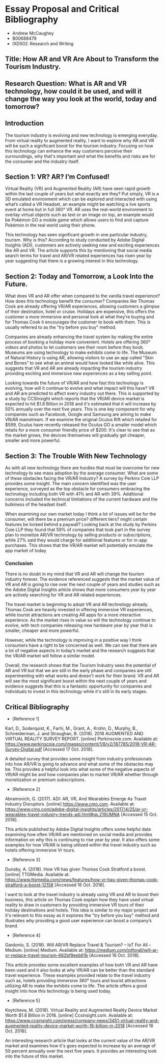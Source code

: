 Essay Proposal and Critical Bibliography
========================================


+ Andrew McCaughey
+ B00688479
+ IXD502: Research and Writing


## Title: How AR and VR Are About to Transform the Tourism Industry.



## Research Question: What is AR and VR technology, how could it be used, and will it change the way you look at the world, today and tomorrow?



## Introduction

The tourism industry is evolving and new technology is emerging everyday. From virtual reality to augmented reality, I want to explore why AR and VR will be such a significant boost for the tourism industry. Focusing on how this technology can enhance the way customers perceive their surroundings, why that's important and what the benefits and risks are for the consumer and the industry itself.

## Section 1: VR? AR? I’m Confused!
 
Virtual Reality (VR) and Augmented Reality (AR) have seen rapid growth within the last couple of years but what exactly are they? Put simply, VR is a 3D emulated environment which can be explored and interacted with using what’s called a VR Headset, an example might be watching a live sports event at home but in full 360° VR. AR uses the real-world environment to overlay virtual objects such as text or an image on top, an example would be Pokémon GO a mobile game which allows users to find and capture Pokémon in the real world using their phone.

This technology has seen significant growth in one particular industry, tourism. Why is this? According to study conducted by Adobe Digital Insights (ADI), customers are actively seeking new and exciting experiences like AR and VR. The article supports this by mentioning that social media search terms for travel and AR/VR related experiences has risen year by year suggesting that there is a growing interest in this technology.

## Section 2: Today and Tomorrow, a Look Into the Future.

What does VR and AR offer when compared to the vanilla travel experience? How does this technology benefit the consumer? Companies like Thomas Cook are already offering VR/AR experiences, allowing customers a glimpse of their destination, hotel or cruise. Holidays are expensive, this offers the customer a more immersive and personal look at what they’re buying and for Thomas Cook it encourages the customer to book with them. This is usually referred to as the "try before you buy" method.

Companies are already enhancing the travel system by making the entire process of booking a holiday more convenient. Hotels are offering 360° videos and photos to let customers see their room before they book. Museums are using technology to make exhibits come to life. The Museum of Natural History is using AR, allowing visitors to use an app called "Skin and Bones" to see what an animal would have looked like while alive. This suggests that VR and AR are already impacting the tourism industry providing exciting and immersive new experiences as a key selling point.

Looking towards the future of VR/AR and how fast this technology is evolving, how will it continue to evolve and what impact will this have? VR and AR are predicted to affect every industry out there. This is supported by a study by CCSInsight which reports that the VR/AR device market is expected to hit $1.8 Billion in 2018 and it's estimated that it will increase by 50% annually over the next five years. This is one key component for why companies such as Facebook, Google and Samsung are aiming to make VR/AR mainstream. If we examine the original Oculus Rift which retailed for $599, Oculus have recently released the Oculus GO a smaller model which retails for a more consumer friendly price of $200. It's clear to see that as the market grows, the devices themselves will gradually get cheaper, smaller and more powerful.

## Section 3: The Trouble With New Technology

As with all new technology there are hurdles that must be overcome for new technology to see mass adoption by the average consumer. What are some of these obstacles facing the VR/AR Industry? A survey by Perkins Coie LLP provides some insight. The main concern identified was the user experience, surveyed as the top obstacle for consumers embracing the technology including both VR with 41% and AR with 39%. Additional concerns included the technical limitations of the current hardware and the bulkiness of the headset itself.

When examining our own market today I think a lot of issues will be for the consumer, will there be a premium price? different tiers? might certain features be locked behind a paywall? Looking back at the study by Perkins Coie LLP they found that 59% of companies that took part in the survey plan to monetize AR/VR technology by selling products or subscriptions, while 27% said they would charge for additional features or for in-app purchases. This shows that the VR/AR market will potentially emulate the app market of today.

### Conclusion

There is no doubt in my mind that VR and AR will change the tourism industry forever. The evidence referenced suggests that the market value of VR and AR is going to rise over the next couple of years and studies such as the Adobe Digital Insights article shows that more consumers year by year are actively searching for VR and AR related experiences. 

The travel market is beginning to adopt VR and AR technology already. Thomas Cook are heavily invested in offering immersive VR experiences, while tourist attractions are creating AR apps for a more interactive experience. As the market rises in value so will the technology continue to evolve, with tech companies releasing new hardware year by year that is smaller, cheaper and more powerful.

However, while the technology is improving in a positive way I think consumers have a right to be concerned as well. We can see that there are a lot of negative aspects in today’s market and the research suggests that the VR/AR market will follow a similar model.

Overall, the research shows that the Tourism Industry sees the potential of AR and VR but that we are still in the early phase and companies are still experimenting with what works and doesn't work for their brand. VR and AR will see the most significant boost within the next couple of years and evidence suggests that this is a fantastic opportunity for companies and individuals to invest in this technology while it's still in its early stages.

Critical Bibliography
---------------------

+ [Reference 1]

Karl, D., Soderquist, K., Farhi, M., Grant, A., Krohn, D., Murphy, B., Schneiderman, J. and Straughan, B. (2018). 2018 AUGMENTED AND VIRTUAL REALITY SURVEY REPORT. [online] Perkinscoie.com. Available at: https://www.perkinscoie.com/images/content/1/8/v2/187785/2018-VR-AR-Survey-Digital.pdf [Accessed 17 Oct. 2018].

A detailed survey that provides some insight from industry professionals into how AR/VR is going to advance and what some of the obstacles may be. This provides a helpful look into what some of the negative aspects of VR/AR might be and how companies plan to market VR/AR whether through monetization or premium subscriptions.

+ [Reference 2]

Abramovich, G. (2017). ADI: AR, VR, And Wearables Emerge As Travel Industry Disruptors. [online] https://www.cmo.com. Available at: https://www.cmo.com/adobe-digital-insights/articles/2017/4/25/ar-vr-wearables-travel-industry-trends-adi.html#gs.219UMNA [Accessed 15 Oct. 2018].

This article published by Adobe Digital Insights offers some helpful data examining how often VR/AR are mentioned on social media and provides information on why this is continuing to rise year by year. It also offers some examples for how VR/AR is being utilized within the travel industry such as hotels offering immersive Vr tours.

+ [Reference 3]

Dunsby, A. (2018). How VR has given Thomas Cook Stratford a boost. [online] TTGMedia. Available at: https://www.ttgmedia.com/news/features/how-vr-has-given-thomas-cook-stratford-a-boost-12158 [Accessed 16 Oct. 2018].

I want to look at the travel industry is already using VR and AR to boost their business, this article on Thomas Cook explain how they have used virtual reality to draw in customers by providing immersive VR tours of their holiday destinations and hotels. This idea is similar to my major project and it's relevant to this essay as it explores the "try before you buy" method and illustrates why providing a good user experience can boost a company’s brand.

+ [Reference 4]

Gardonio, S. (2018). Will AR/VR Replace Travel & Tourism? – IoT For All – Medium. [online] Medium. Available at: https://medium.com/iotforall/will-ar-vr-replace-travel-tourism-662bf9eeb61b [Accessed 16 Oct. 2018].

This article provides some excellent examples of how both VR and AR have been used and it also looks at why VR/AR can be better than the standard travel experience. These examples provided relate to the travel industry such as, hotels providing immersive 360° tours and tourist attractions utilizing AR to make the exhibits come to life. The article offers a good insight into how this technology is being used today.

+ [Reference 5]

Koytcheva, M. (2018). Virtual Reality and Augmented Reality Device Market Worth $1.8 Billion in 2018. [online] Ccsinsight.com. Available at: https://www.ccsinsight.com/press/company-news/3451-virtual-reality-and-augmented-reality-device-market-worth-18-billion-in-2018 [Accessed 16 Oct. 2018].

An interesting research article that looks at the current value of the AR/VR market and examines how it's goes expected to increase by an average of 50 percent annually over the next five years. It provides an interesting look into the future of this market.